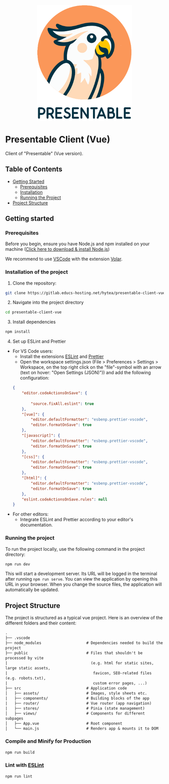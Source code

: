 <p align="center">
  <img src="src/assets/logo-presentable-v2.png" width="300" alt="logo"/>
</p>

# Presentable Client (Vue)
Client of "Presentable" (Vue version).

## Table of Contents
- [Getting Started](#getting-started)
  - [Prerequisites](#prerequisites)
  - [Installation](#installation)
  - [Running the Project](#running-the-project)
- [Project Structure](#project-structure)

## Getting started
### Prerequisites
Before you begin, ensure you have Node.js and npm installed on your machine ([Click here to download & install Node.js](https://nodejs.org/))

We recommend to use
[VSCode](https://code.visualstudio.com/) with the extension [Volar](https://marketplace.visualstudio.com/items?itemName=Vue.volar).

### Installation of the project
1) Clone the repository: 
```sh
git clone https://gitlab.educs-hosting.net/hytea/presentable-client-vue
```

2) Navigate into the project directory
```sh
cd presentable-client-vue
```

3) Install dependencies
```sh
npm install
```

4) Set up ESLint and Prettier
- For VS Code users:
    - Install the extensions [ESLint](https://marketplace.visualstudio.com/items?itemName=dbaeumer.vscode-eslint) and [Prettier](https://marketplace.visualstudio.com/items?itemName=esbenp.prettier-vscode)
    - Open the workspace settings.json (File > Preferences > Settings > Workspace, on the top right click on the "file"-symbol with an arrow (text on hover: "Open Settings (JSON)")) and add the following configuration:
    ```json
    {
        "editor.codeActionsOnSave": {

            "source.fixAll.eslint": true
        },
        "[vue]": {
            "editor.defaultFormatter": "esbenp.prettier-vscode",
            "editor.formatOnSave": true
        },
        "[javascript]": {
            "editor.defaultFormatter": "esbenp.prettier-vscode",
            "editor.formatOnSave": true
        },
        "[css]": {
            "editor.defaultFormatter": "esbenp.prettier-vscode",
            "editor.formatOnSave": true
        },
        "[html]": {
            "editor.defaultFormatter": "esbenp.prettier-vscode",
            "editor.formatOnSave": true
        },
        "eslint.codeActionsOnSave.rules": null
    }
    ```
- For other editors:
    - Integrate ESLint and Prettier according to your editor's documentation.

### Running the project
To run the project locally, use the following command in the project directory:

```sh
npm run dev
```
This will start a development server. Its URL will be logged in the terminal after running `npm run serve`. You can view the application by opening this URL in your browser. When you change the source files, the application will automatically be updated.

## Project Structure
The project is structured as a typical vue project. Here is an overview of the different folders and their content:

    .
    ├── .vscode
    ├── node_modules                    # Dependencies needed to build the project
    ├── public                          # Files that shouldn't be processed by vite 
    |                                     (e.g. html for static sites, large static assets, 
    |                                      favicon, SEO-related files (e.g. robots.txt), 
    |                                      custom error pages, ...)
    ├── src                             # Application code
    │   ├── assets/                     # Images, style sheets etc.
    |   ├── components/                 # Building blocks of the app
    |   ├── router/                     # Vue router (app navigation)
    |   ├── stores/                     # Pinia (state management)
    │   ├── views/                      # Components for different subpages
    │   ├── App.vue                     # Root component
    │   └── main.js                     # Renders app & mounts it to DOM

### Compile and Minify for Production

```sh
npm run build
```

### Lint with [ESLint](https://eslint.org/)

```sh
npm run lint
```